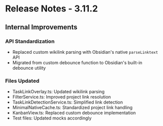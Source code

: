 # Release Notes - 3.11.2

## Internal Improvements

### API Standardization

- Replaced custom wikilink parsing with Obsidian's native `parseLinktext` API
- Migrated from custom debounce function to Obsidian's built-in debounce utility

### Files Updated

- TaskLinkOverlay.ts: Updated wikilink parsing
- FilterService.ts: Improved project link resolution
- TaskLinkDetectionService.ts: Simplified link detection
- MinimalNativeCache.ts: Standardized project link handling
- KanbanView.ts: Replaced custom debounce implementation
- Test files: Updated mocks accordingly
